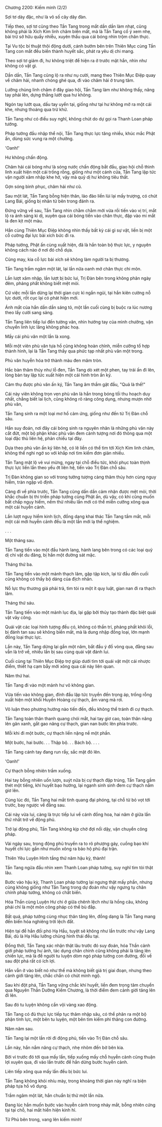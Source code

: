 




Chương 2200: Kiếm minh (2/2)


Sợi tơ dày đặc, như là vô số cây dây đàn.

Tiếp theo, sợi tơ cũng theo Tần Tang trong mắt dần dần làm nhạt, cũng không phải là Xích Kim linh châm biến mất, mà là Tần Tang cố ý xem nhẹ, bài trừ sở hữu quấy nhiễu, xuyên thấu qua cái bóng nhìn trộm chân thực.

Tại Vu tộc bí thuật thôi động dưới, cánh bướm bên trên Thiên Mục cùng Tần Tang con mắt đều biến thành huyết sắc, phát ra yêu dị chi mang.

Theo sợi tơ giảm đi, hư không triệt để hiện ra ở trước mặt hắn, nhìn như không có vật gì.

Dần dần, Tần Tang cũng lộ ra như nụ cười, mang theo Thiên Mục Điệp quay về châm hải, nhanh chóng ghé qua, đi vào châm hải ở trung tâm.

Lưỡng chủng linh châm ở đây giao hội, Tần Tang làm như không thấy, nâng tay phải lên, dựng thẳng lướt qua hư không.

Ngón tay lướt qua, dấu tay uyển tại, giống như tại hư không mở ra một cái khe, nhưng thoáng qua trừ khử.

Tần Tang như có điều suy nghĩ, không chút do dự gọi ra Thanh Loan pháp tướng.

Pháp tướng đầu nhập thể nội, Tần Tang thực lực tăng nhiều, khúc mắc Phật ấn, dùng sức vung ra một chưởng.

'Oanh!'

Hư không chấn động.

Châm hải cái bóng như là sóng nước chấn động bắt đầu, giao hội chỗ thình lình xuất hiện một cái trống rỗng, giống như một cánh cửa, Tần Tang lập tức vặn người xâm nhập khe hở, vậy mà quỷ dị hư không tiêu thất.

Gợn sóng bình phục, châm hải như cũ.

Sau một lát, Tần Tang bỗng hiện thân, lảo đảo liền lùi lại mấy trượng, có chút Lang Bái, giống bị nhân từ bên trong đánh ra.

Đứng vững về sau, Tần Tang nhìn chằm chằm mới vừa rồi tiến vào vị trí, mắt lộ ra ánh sáng kì dị, xuyên qua cái bóng tiến vào chân thực, đập vào mi mắt là đen kịt một màu.

Hắn cùng Thiên Mục Điệp không nhìn thấy bất kỳ cái gì sự vật, liền bị một cỗ cường đại lực bài xích bức đi ra.

Pháp tướng, Phật ấn cùng xuất hiện, đã là hắn toàn bộ thực lực, y nguyên không cách nào ở nơi đó chỗ dựa.

Cũng may, kia cỗ lực bài xích sẽ không làm người ta bị thương.

Tần Tang trầm ngâm một lát, lại lần nữa oanh mở chân thực chi môn.

Lần lượt xâm nhập, lần lượt bị bức lui, Trị Đàn bên trong không phân ngày đêm, phảng phất không biết mệt mỏi.

Cứ việc mỗi lần dừng lại thời gian cực kì ngắn ngủi, tại hắn kiên cường nỗ lực dưới, rốt cục lại có phát hiện mới.

Ánh mắt của hắn dần dần sáng tỏ, một lần cuối cùng bị buộc ra lúc nương theo lấy cười sang sảng.

Tần Tang liên tiếp lui đến tường vân, nhìn hướng tay của mình chưởng, vận chuyển linh lực lăng không phác hoạ.

Mấy cái phù văn một lần là xong.

Mỗi một viên phù văn tựa hồ cũng không hoàn chỉnh, miễn cưỡng tổ hợp thành hình, lại là Tần Tang thấy qua phức tạp nhất phù văn một trong.

Phù văn huyễn hóa trở thành màu đen mâm tròn.

Hắc bàn thâm thúy như lỗ đen, Tần Tang dò xét một phen, tay trái ấn đi lên, lòng bàn tay lập tức xuất hiện một cái hình tròn ấn ký.

Cảm thụ được phù văn ấn ký, Tần Tang âm thầm gật đầu, "Quả là thế!"

Cái này viên không trọn vẹn phù văn là hắn trong bóng tối thu hoạch duy nhất, chẳng biết lai lịch, cũng không rõ ràng công dụng, nhưng mượn nhờ phù văn,

Tần Tang sinh ra một loại mơ hồ cảm ứng, giống như đến từ Trị Đàn chỗ sâu.

Hắn suy đoán, nơi đây cái bóng sinh ra nguyên nhân là những phù văn này cắt đứt, một bộ phận khác phù văn đem cảnh tượng nơi đó thông qua một loại đặc thù liên hệ, phản chiếu tại đây.

Dựa theo phù văn ấn ký liên hệ, có lẽ liền có thể tìm tới Xích Kim linh châm, không thể nghi ngờ so với khắp nơi tìm kiếm đơn giản nhiều.

Tần Tang mặt lộ vẻ vui mừng, ngay tại chỗ điều tức, khôi phục toàn thịnh thực lực liền lần theo yếu ớt liên hệ, tiến vào Trị Đàn chỗ sâu.

Trị Đàn không gian so với trong tưởng tượng càng thâm thúy hơn cùng nguy hiểm, tràn ngập vô định.

Càng đi về phía trước, Tần Tang cũng dần dần cảm nhận được mệt mỏi, thời khắc chuẩn bị thi triển pháp tướng cùng Phật ấn, dù vậy, có khi cũng muốn bất chấp nguy hiểm, nếm thử nhiều lần mới có thể miễn cưỡng xông qua một cái huyễn cảnh.

Lần lượt nguy hiểm kinh lịch, đồng dạng khai thác Tần Tang tầm mắt, mỗi một cái mới huyễn cảnh đều là một lần mới lạ thể nghiệm.

. . .

Một tháng sau.

Tần Tang tiến vào một đầu hành lang, hành lang bên trong có các loại quỷ dị chi vật du đãng, bị hắn một đường sát mặc.

Tháng thứ ba.

Tần Tang tiến vào một mảnh thạch lâm, gặp tập kích, lại từ đầu đến cuối cũng không có thấy bộ dáng của địch nhân.

Nỗ lực thụ thương giá phải trả, tìm tòi ra một ít quy luật, gian nan đi ra thạch lâm.

Tháng thứ sáu.

Tần Tang tiến vào một mảnh lục địa, lại gặp bởi thủy tạo thành đặc biệt quái vật vây công.

Quái vật các loại hình tượng đều có, không có thần trí, phảng phất khôi lỗi, bị đánh tan sau sẽ không biến mất, mà là dung nhập đồng loại, lớn mạnh đồng loại thực lực.

Lần này, Tần Tang dừng lại gần một năm, bắt đầu ý đồ vòng qua, đằng sau vẫn là trở về, nhiều lần bị sau cùng quái vật đánh lui.

Cuối cùng tại Thiên Mục Điệp trợ giúp dưới tìm tới quái vật một cái nhược điểm, thiết hạ cạm bẫy mới xông qua cái này liên quan.

Năm thứ hai.

Tần Tang đi vào một mảnh hư vô không gian.

Vừa tiến vào không gian, đỉnh đầu lập tức truyền đến trọng áp, trống rỗng xuất hiện một khối Huyền Hoàng cự thạch, ầm vang mà rơi.

Vô luận theo phương hướng nào tiến đến, đều không thể tránh đi cự thạch.

Tần Tang toàn thân thanh quang chói mắt, hai tay giơ cao, toàn thân nâng lên gân xanh, gắt gao nâng cự thạch, gian nan bước lên phía trước.

Mỗi khi đi một bước, cự thạch liền nặng nề một phần.

Một bước, hai bước. . . Thập bộ. . . Bách bộ. . . .

Tần Tang cánh tay đang run rẩy, sắc mặt đỏ lên.

'Oanh!'

Cự thạch bỗng nhiên trầm xuống.

Hai tay bỗng nhiên uốn lượn, suýt nữa bị cự thạch đập trúng, Tần Tang gầm thét một tiếng, khí huyết bạo hướng, lại ngạnh sinh sinh đem cự thạch nắm giơ lên.

Cùng lúc đó, Tần Tang hai mắt tinh quang đại phóng, tại chỗ từ bỏ vọt tới trước, bay ngược về đằng sau.

Cái này vừa lui, càng là trực tiếp lui về cánh đồng hoa, hai năm ở giữa lần thứ nhất trở về động phủ.

Trở lại động phủ, Tần Tang không kịp chờ đợi nổi dậy, vận chuyển công pháp.

Vài ngày sau, trong động phủ truyền ra to rõ phượng gáy, cuồng bạo khí huyết chi lực gần như muốn xông ra bảo hộ phủ đại trận.

Thiên Yêu Luyện Hình tầng thứ năm hậu kỳ, thành!

Tần Tang ngửa đầu nhìn xem Thanh Loan pháp tướng, suy nghĩ tìm tòi thật lâu.

Bước vào hậu kỳ, Thanh Loan pháp tướng lại ngưng thật mấy phần, nhưng cũng không giống như Tần Tang trong dự đoán như vậy ngưng tụ chân chính pháp tướng, không có chất biến.

Hóa Thần cùng Luyện Hư chi ở giữa chênh lệch như là hồng câu, không phải chỉ là một môn công pháp có thể bù đắp.

Bất quá, pháp tướng cùng nhục thân tăng lên, đồng dạng là Tần Tang mang đến biến hóa nghiêng trời lệch đất.

Hiện tại để hắn đối phó Hạ Hầu, tuyệt sẽ không như lần trước như vậy Lang Bái, dù là Hạ Hầu lưỡng chủng hình thái đều tại.

Đồng thời, Tần Tang xác nhận thật lâu trước đó suy đoán, hóa Thần cảnh giới pháp tướng hư ảnh, tác dụng chân chính cũng không phải là tăng lên chiến lực, mà là để người tu luyện dòm ngó pháp tướng con đường, đối về sau đột phá rất có ích lợi.

Hắn vẫn ở vào biết nó như thế mà không biết giá trị giai đoạn, nhưng theo cảnh giới tăng lên, chắc chắn có chút minh ngộ.

Sau khi đột phá, Tần Tang vững chắc khí huyết, liền đem trọng tâm chuyển qua Nguyên Thần Dưỡng Kiếm Chương, là thời điểm đem cảnh giới tăng lên đi lên.

Sau đó tu luyện không cần vội vàng xao động.

Tần Tang có đủ thực lực tiếp tục thâm nhập sâu, có thể phân ra một bộ phận tinh lực, một bên tu luyện, một bên tìm kiếm phi thăng con đường.

Năm năm sau.

Tần Tang lại một lần rời đi động phủ, tiến vào Trị Đàn chỗ sâu.

Lần này, hắn nắm nâng cự thạch, nhẹ nhõm đến bờ bên kia.

Bởi vì trước đó tới qua mấy lần, tiếp xuống mấy chỗ huyễn cảnh cũng thuận lợi xuyên qua, đi vào lần trước để hắn dừng bước huyễn cảnh.

Liên tiếp xông qua mấy lần đều bị bức lui.

Tần Tang không khỏi nhíu mày, trong khoảng thời gian này nghĩ ra biện pháp tựa hồ vô dụng.

Trầm ngâm một lát, hắn chuẩn bị thử một lần nữa.

Đang lúc hắn muốn bước vào huyễn cảnh trong nháy mắt, bỗng nhiên cứng tại tại chỗ, hai mắt hiển hiện kinh hỉ.

Tử Phủ bên trong, vang lên kiếm minh!




